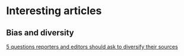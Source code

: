 # Interesting articles

## Bias and diversity

[5 questions reporters and editors should ask to diversify their sources](https://www.poynter.org/reporting-editing/2022/how-to-diversify-journalism-sources/)

[]()


[]()
